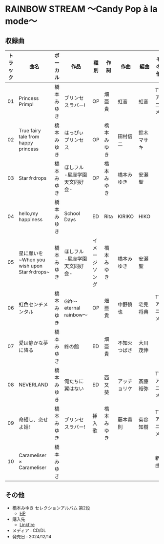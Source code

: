 # RAINBOW STREAM ～Candy Pop à la mode～

## 収録曲

| トラック | 曲名 | ボーカル | 作品 | 種別 | 作詞 | 作曲 | 編曲 | その他 | 年 |
|---|---|---|---|---|---|---|---|---|---|
| 01 | Princess Primp! | 橋本みゆき | ブリンセスラバー! | OP | 畑亜貴 | 虹音 | 虹音 | TVアニメ | 2009 |
| 02 | True fairy tale from happy princess | 橋本みゆき | はっぴぃプリンセス | OP | 橋本みゆき | 田村信二 | 鈴木マサキ |  | 2007 |
| 03 | Star☆drops | 橋本みゆき | ほしフル -星座学園天文同好会- | OP | 橋本みゆき | 橋本みゆき | 安瀬聖 |  | 2007 |
| 04 | hello,my happiness | 橋本みゆき | School Days | ED | Rita | KIRIKO | HIKO |  | 2005 |
| 05 | 星に願いを~When you wish upon Star☆drops~ | 橋本みゆき | ほしフル -星座学園天文同好会- | イメージソング | 橋本みゆき | 橋本みゆき | 安瀬聖 |  | 2007 |
| 06 | 虹色センチメンタル | 橋本みゆき | Gift〜eternal rainbow〜 | OP | 畑亜貴 | 中野慎也 | 宅見将典 | TVアニメ | 2006 |
| 07 | 愛は静かな夢に降る | 橋本みゆき | 終の館 | ED | 畑亜貴 | 不知火つばさ | 大川茂伸 |  | 2004 |
| 08 | NEVERLAND | 橋本みゆき | 俺たちに翼はない | ED | 西又葵 | アッチョリケ | 斎藤裕弥 | TVアニメ | 2011 |
| 09 | 命短し、恋せよ姫! | 橋本みゆき | ブリンセスラバー! | 挿入歌 | 橋本みゆき | 藤本貴則 | 菊谷知樹 | TVアニメ | 2009 |
| 10 | Carameliser × Carameliser | 橋本みゆき |  |  |  |  |  | 新曲 | 2024 | 

## その他

- 橋本みゆき セレクションアルバム 第2段
    - [HP](http://hashimotomiyuki.com/archives/news/1519.html)
- 購入先
    - [Linkfire](https://miyukihashimoto.lnk.to/RS_CandyPop)
- メディア : CD/DL
- 発売日 : 2024/12/14 
